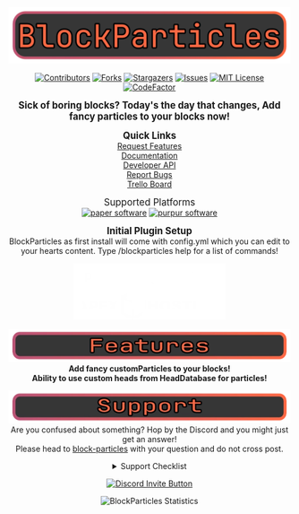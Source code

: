 <center><div align="center">

![BlockParticles](https://raw.githubusercontent.com/Crazy-Crew/Branding/main/blockparticles/banner/webp/banner.webp)

[![Contributors][contributors-shield]][contributors-url]
[![Forks][forks-shield]][forks-url]
[![Stargazers][stars-shield]][stars-url]
[![Issues][issues-shield]][issues-url]
[![MIT License][license-shield]][license-url]
[![CodeFactor](https://www.codefactor.io/repository/github/crazy-crew/blockparticles/badge)](https://www.codefactor.io/repository/github/crazy-crew/blockparticles)

<big>**Sick of boring blocks? Today's the day that changes, Add fancy particles to your blocks now!**</big>

<big>**Quick Links**</big><br>
[Request Features](https://github.com/Crazy-Crew/BlockParticles/issues)<br>
[Documentation](https://docs.crazycrew.us/docs/category/blockparticles)<br>
[Developer API](https://docs.crazycrew.us/docs/plugins/blockparticles/guides/api/intro)<br>
[Report Bugs](https://github.com/Crazy-Crew/BlockParticles/issues)<br>
[Trello Board](https://trello.com/b/bzQ5TwXo/blockparticles)

<big>Supported Platforms</big><br>
[![paper software](https://cdn.jsdelivr.net/npm/@intergrav/devins-badges@3/assets/compact-minimal/supported/paper_vector.svg)](https://papermc.io/)
[![purpur software](https://cdn.jsdelivr.net/npm/@intergrav/devins-badges@3/assets/compact-minimal/supported/purpur_vector.svg)](https://purpurmc.org/)

<big>**Initial Plugin Setup**</big><br>
BlockParticles as first install will come with config.yml which you can edit to your hearts content. Type /blockparticles help for a list of commands!

[![Partnered with ApexHosting](https://raw.githubusercontent.com/Crazy-Crew/Branding/main/apex-banner-transparent.webp)](https://billing.apexminecrafthosting.com/aff.php?aff=5511)

![Features Banner](https://raw.githubusercontent.com/Crazy-Crew/Branding/main/blockparticles/banner/webp/features.webp)<br>
**Add fancy customParticles to your blocks!**<br>
**Ability to use custom heads from HeadDatabase for particles!**<br>

![Support Banner](https://raw.githubusercontent.com/Crazy-Crew/Branding/main/blockparticles/banner/webp/support.webp)<br>
Are you confused about something? Hop by the Discord and you might just get an answer!<br>
Please head to [block-particles](https://discord.com/channels/182615261403283459/1143069389181157386) with your question and do not cross post.<br>
<details>
<summary>Support Checklist</summary>

Please check to make sure that your question wasn't asked before, You can use `Ctrl+F` on Discord to look for past conversations.<br>
Describe your issue in detail, Don't just make it a bread crumb trail that has to be questioned out of you.<br>
Plugin Version i.e. `BlockParticles 3.3` **LATEST DOES NOT COUNT**<br>
Server Version & Server Type i.e. `Paper 1.21.1` or `Purpur 1.21.1` **LATEST DOES NOT COUNT**<br>
Send any console errors or files you have through https://mclo.gs/ - (We don't own the website, You have to copy the link and send it.)<br>
</details>

<!--[![Discord](https://discord.com/api/guilds/182615261403283459/widget.png?style=banner2)](https://discord.gg/badbones-s-live-chat-182615261403283459)<br>-->
[![Discord Invite Button](https://cdn.jsdelivr.net/npm/@intergrav/devins-badges@3/assets/cozy/social/discord-plural_vector.svg)](https://discord.gg/badbones-s-live-chat-182615261403283459)
</div>

![BlockParticles Statistics](https://bstats.org/signatures/bukkit/BlockParticles.svg)
</center>

[contributors-shield]: https://img.shields.io/github/contributors/Crazy-Crew/BlockParticles.svg?style=flat&logo=appveyor
[contributors-url]: https://github.com/Crazy-Crew/BlockParticles/graphs/contributors
[forks-shield]: https://img.shields.io/github/forks/Crazy-Crew/BlockParticles.svg?style=flat&logo=appveyor
[forks-url]: https://github.com/Crazy-Crew/BlockParticles/network/members
[stars-shield]: https://img.shields.io/github/stars/Crazy-Crew/BlockParticles.svg?style=flat&logo=appveyor
[stars-url]: https://github.com/Crazy-Crew/BlockParticles/stargazers
[issues-shield]: https://img.shields.io/github/issues/Crazy-Crew/BlockParticles.svg?style=flat&logo=appveyor
[issues-url]: https://github.com/Crazy-Crew/BlockParticles/issues
[license-shield]: https://img.shields.io/github/license/Crazy-Crew/BlockParticles.svg?style=flat&logo=appveyor
[license-url]: https://github.com/Crazy-Crew/BlockParticles/blob/main/LICENSE
